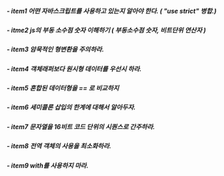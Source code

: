 ##### - item1 어떤 자바스크립트를 사용하고 있는지 알아야 한다. ( "use strict"  병합.)

##### - itme2 js의 부동 소수점 숫자 이해하기 ( 부동소수점 숫자, 비트단위 연산자 )

##### - item3 암묵적인 형변환을 주의하라.

##### - item4 객체래퍼보다 원시형 데이터를 우선시 하라. 

##### - item5 혼합된 데이터형을 == 로 비교하지 

##### - item6 세미콜론 삽입의 한계에 대해서 알아두자. 

##### - item7 문자열을 16비트 코드 단위의 시퀀스로 간주하라.

##### - item8 전역 객체의 사용을 최소화하라. 

##### - item9 with를 사용하지 마라. 
